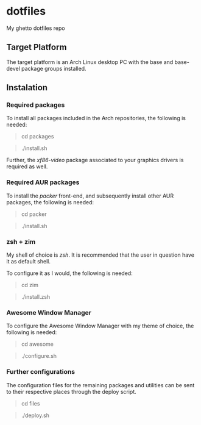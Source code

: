 # dotfiles
My ghetto dotfiles repo

## Target Platform
The target platform is an Arch Linux desktop PC with the base and base-devel package groups installed.

## Instalation

### Required packages

To install all packages included in the Arch repositories, the following is needed:

> cd packages

> ./install.sh

Further, the _xf86-video_ package associated to your graphics drivers is required as well.

### Required AUR packages

To install the _packer_ front-end, and subsequently install other AUR packages, the following is needed:

> cd packer

> ./install.sh

### zsh + zim

My shell of choice is _zsh_. It is recommended that the user in question have it as default shell.

To configure it as I would, the following is needed:

> cd zim

> ./install.zsh

### Awesome Window Manager

To configure the Awesome Window Manager with my theme of choice, the following is needed:

> cd awesome

> ./configure.sh

### Further configurations

The configuration files for the remaining packages and utilities can be sent to their respective places through the deploy script.

> cd files

> ./deploy.sh

